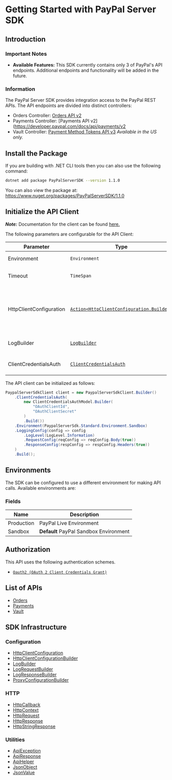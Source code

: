 
# Getting Started with PayPal Server SDK

## Introduction

### Important Notes

- **Available Features:** This SDK currently contains only 3 of PayPal's API endpoints. Additional endpoints and functionality will be added in the future.

### Information

The PayPal Server SDK provides integration access to the PayPal REST APIs. The API endpoints are divided into distinct controllers:

- Orders Controller: [Orders API v2](https://developer.paypal.com/docs/api/orders/v2/)
- Payments Controller: [Payments API v2](https://developer.paypal.com/docs/api/payments/v2
- Vault Controller: [Payment Method Tokens API v3](https://developer.paypal.com/docs/api/payment-tokens/v3/) *Available in the US only.*

## Install the Package

If you are building with .NET CLI tools then you can also use the following command:

```bash
dotnet add package PayPalServerSDK --version 1.1.0
```

You can also view the package at:
https://www.nuget.org/packages/PayPalServerSDK/1.1.0

## Initialize the API Client

**_Note:_** Documentation for the client can be found [here.](https://www.github.com/paypal/PayPal-Dotnet-Server-SDK/tree/1.1.0/doc/client.md)

The following parameters are configurable for the API Client:

| Parameter | Type | Description |
|  --- | --- | --- |
| Environment | `Environment` | The API environment. <br> **Default: `Environment.Sandbox`** |
| Timeout | `TimeSpan` | Http client timeout.<br>*Default*: `TimeSpan.FromSeconds(100)` |
| HttpClientConfiguration | [`Action<HttpClientConfiguration.Builder>`](https://www.github.com/paypal/PayPal-Dotnet-Server-SDK/tree/1.1.0/doc/http-client-configuration-builder.md) | Action delegate that configures the HTTP client by using the HttpClientConfiguration.Builder for customizing API call settings.<br>*Default*: `new HttpClient()` |
| LogBuilder | [`LogBuilder`](https://www.github.com/paypal/PayPal-Dotnet-Server-SDK/tree/1.1.0/doc/log-builder.md) | Represents the logging configuration builder for API calls |
| ClientCredentialsAuth | [`ClientCredentialsAuth`](https://www.github.com/paypal/PayPal-Dotnet-Server-SDK/tree/1.1.0/doc/auth/oauth-2-client-credentials-grant.md) | The Credentials Setter for OAuth 2 Client Credentials Grant |

The API client can be initialized as follows:

```csharp
PaypalServerSdkClient client = new PaypalServerSdkClient.Builder()
    .ClientCredentialsAuth(
        new ClientCredentialsAuthModel.Builder(
            "OAuthClientId",
            "OAuthClientSecret"
        )
        .Build())
    .Environment(PaypalServerSdk.Standard.Environment.Sandbox)
    .LoggingConfig(config => config
        .LogLevel(LogLevel.Information)
        .RequestConfig(reqConfig => reqConfig.Body(true))
        .ResponseConfig(respConfig => respConfig.Headers(true))
    )
    .Build();
```

## Environments

The SDK can be configured to use a different environment for making API calls. Available environments are:

### Fields

| Name | Description |
|  --- | --- |
| Production | PayPal Live Environment |
| Sandbox | **Default** PayPal Sandbox Environment |

## Authorization

This API uses the following authentication schemes.

* [`Oauth2 (OAuth 2 Client Credentials Grant)`](https://www.github.com/paypal/PayPal-Dotnet-Server-SDK/tree/1.1.0/doc/auth/oauth-2-client-credentials-grant.md)

## List of APIs

* [Orders](https://www.github.com/paypal/PayPal-Dotnet-Server-SDK/tree/1.1.0/doc/controllers/orders.md)
* [Payments](https://www.github.com/paypal/PayPal-Dotnet-Server-SDK/tree/1.1.0/doc/controllers/payments.md)
* [Vault](https://www.github.com/paypal/PayPal-Dotnet-Server-SDK/tree/1.1.0/doc/controllers/vault.md)

## SDK Infrastructure

### Configuration

* [HttpClientConfiguration](https://www.github.com/paypal/PayPal-Dotnet-Server-SDK/tree/1.1.0/doc/http-client-configuration.md)
* [HttpClientConfigurationBuilder](https://www.github.com/paypal/PayPal-Dotnet-Server-SDK/tree/1.1.0/doc/http-client-configuration-builder.md)
* [LogBuilder](https://www.github.com/paypal/PayPal-Dotnet-Server-SDK/tree/1.1.0/doc/log-builder.md)
* [LogRequestBuilder](https://www.github.com/paypal/PayPal-Dotnet-Server-SDK/tree/1.1.0/doc/log-request-builder.md)
* [LogResponseBuilder](https://www.github.com/paypal/PayPal-Dotnet-Server-SDK/tree/1.1.0/doc/log-response-builder.md)
* [ProxyConfigurationBuilder](https://www.github.com/paypal/PayPal-Dotnet-Server-SDK/tree/1.1.0/doc/proxy-configuration-builder.md)

### HTTP

* [HttpCallback](https://www.github.com/paypal/PayPal-Dotnet-Server-SDK/tree/1.1.0/doc/http-callback.md)
* [HttpContext](https://www.github.com/paypal/PayPal-Dotnet-Server-SDK/tree/1.1.0/doc/http-context.md)
* [HttpRequest](https://www.github.com/paypal/PayPal-Dotnet-Server-SDK/tree/1.1.0/doc/http-request.md)
* [HttpResponse](https://www.github.com/paypal/PayPal-Dotnet-Server-SDK/tree/1.1.0/doc/http-response.md)
* [HttpStringResponse](https://www.github.com/paypal/PayPal-Dotnet-Server-SDK/tree/1.1.0/doc/http-string-response.md)

### Utilities

* [ApiException](https://www.github.com/paypal/PayPal-Dotnet-Server-SDK/tree/1.1.0/doc/api-exception.md)
* [ApiResponse](https://www.github.com/paypal/PayPal-Dotnet-Server-SDK/tree/1.1.0/doc/api-response.md)
* [ApiHelper](https://www.github.com/paypal/PayPal-Dotnet-Server-SDK/tree/1.1.0/doc/api-helper.md)
* [JsonObject](https://www.github.com/paypal/PayPal-Dotnet-Server-SDK/tree/1.1.0/doc/json-object.md)
* [JsonValue](https://www.github.com/paypal/PayPal-Dotnet-Server-SDK/tree/1.1.0/doc/json-value.md)

